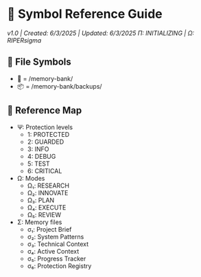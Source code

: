 # 🔣 Symbol Reference Guide
*v1.0 | Created: 6/3/2025 | Updated: 6/3/2025*
*Π: INITIALIZING | Ω: RIPERsigma*

## 📁 File Symbols
- 📂 = /memory-bank/
- 📦 = /memory-bank/backups/

## 🔖 Reference Map
- Ψ: Protection levels
  - 1: PROTECTED
  - 2: GUARDED
  - 3: INFO
  - 4: DEBUG
  - 5: TEST
  - 6: CRITICAL
- Ω: Modes
  - Ω₁: RESEARCH
  - Ω₂: INNOVATE
  - Ω₃: PLAN
  - Ω₄: EXECUTE
  - Ω₅: REVIEW
- Σ: Memory files
  - σ₁: Project Brief
  - σ₂: System Patterns
  - σ₃: Technical Context
  - σ₄: Active Context
  - σ₅: Progress Tracker
  - σ₆: Protection Registry